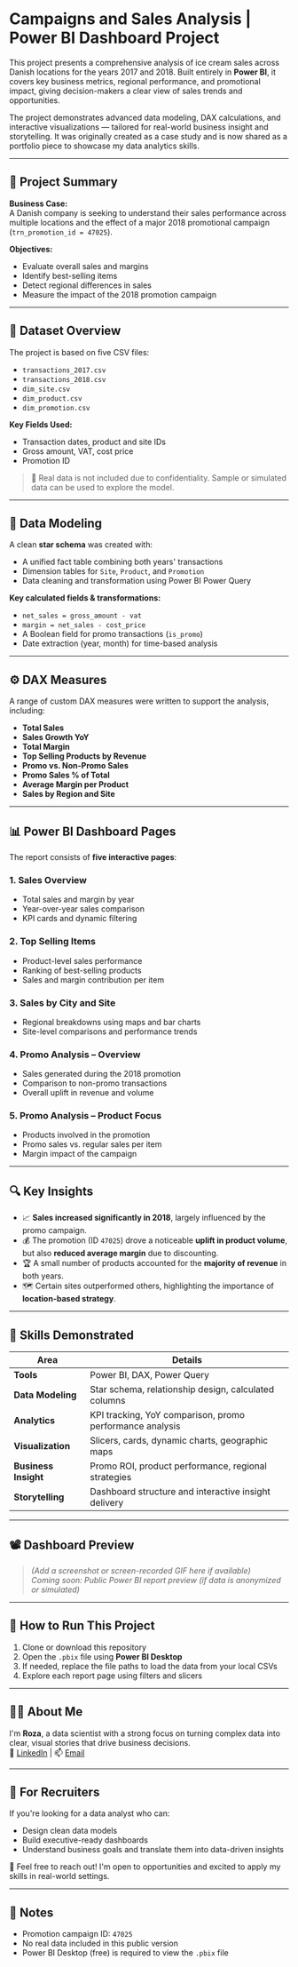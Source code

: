 # Campaigns and Sales Analysis | Power BI Dashboard Project

This project presents a comprehensive analysis of ice cream sales across Danish locations for the years 2017 and 2018. Built entirely in **Power BI**, it covers key business metrics, regional performance, and promotional impact, giving decision-makers a clear view of sales trends and opportunities.

The project demonstrates advanced data modeling, DAX calculations, and interactive visualizations — tailored for real-world business insight and storytelling. It was originally created as a case study and is now shared as a portfolio piece to showcase my data analytics skills.

---

## 📂 Project Summary

**Business Case:**  
A Danish company is seeking to understand their sales performance across multiple locations and the effect of a major 2018 promotional campaign (`trn_promotion_id = 47025`).  

**Objectives:**
- Evaluate overall sales and margins
- Identify best-selling items
- Detect regional differences in sales
- Measure the impact of the 2018 promotion campaign

---

## 📁 Dataset Overview

The project is based on five CSV files:
- `transactions_2017.csv`
- `transactions_2018.csv`
- `dim_site.csv`
- `dim_product.csv`
- `dim_promotion.csv`

**Key Fields Used:**
- Transaction dates, product and site IDs
- Gross amount, VAT, cost price
- Promotion ID

> 🔐 Real data is not included due to confidentiality. Sample or simulated data can be used to explore the model.

---

## 🧱 Data Modeling

A clean **star schema** was created with:
- A unified fact table combining both years' transactions
- Dimension tables for `Site`, `Product`, and `Promotion`
- Data cleaning and transformation using Power BI Power Query

**Key calculated fields & transformations:**
- `net_sales = gross_amount - vat`
- `margin = net_sales - cost_price`
- A Boolean field for promo transactions (`is_promo`)
- Date extraction (year, month) for time-based analysis

---

## ⚙️ DAX Measures

A range of custom DAX measures were written to support the analysis, including:

- **Total Sales**
- **Sales Growth YoY**
- **Total Margin**
- **Top Selling Products by Revenue**
- **Promo vs. Non-Promo Sales**
- **Promo Sales % of Total**
- **Average Margin per Product**
- **Sales by Region and Site**

---

## 📊 Power BI Dashboard Pages

The report consists of **five interactive pages**:

### 1. **Sales Overview**
- Total sales and margin by year
- Year-over-year sales comparison
- KPI cards and dynamic filtering

### 2. **Top Selling Items**
- Product-level sales performance
- Ranking of best-selling products
- Sales and margin contribution per item

### 3. **Sales by City and Site**
- Regional breakdowns using maps and bar charts
- Site-level comparisons and performance trends

### 4. **Promo Analysis – Overview**
- Sales generated during the 2018 promotion
- Comparison to non-promo transactions
- Overall uplift in revenue and volume

### 5. **Promo Analysis – Product Focus**
- Products involved in the promotion
- Promo sales vs. regular sales per item
- Margin impact of the campaign

---

## 🔍 Key Insights

- 📈 **Sales increased significantly in 2018**, largely influenced by the promo campaign.
- 💰 The promotion (ID `47025`) drove a noticeable **uplift in product volume**, but also **reduced average margin** due to discounting.
- 🏆 A small number of products accounted for the **majority of revenue** in both years.
- 🗺️ Certain sites outperformed others, highlighting the importance of **location-based strategy**.

---

## 🧠 Skills Demonstrated

| Area                | Details                                                    |
|---------------------|------------------------------------------------------------|
| **Tools**           | Power BI, DAX, Power Query                                 |
| **Data Modeling**   | Star schema, relationship design, calculated columns       |
| **Analytics**       | KPI tracking, YoY comparison, promo performance analysis   |
| **Visualization**   | Slicers, cards, dynamic charts, geographic maps            |
| **Business Insight**| Promo ROI, product performance, regional strategies        |
| **Storytelling**    | Dashboard structure and interactive insight delivery       |

---

## 📽️ Dashboard Preview

> *(Add a screenshot or screen-recorded GIF here if available)*  
> *Coming soon: Public Power BI report preview (if data is anonymized or simulated)*

---

## 🚀 How to Run This Project

1. Clone or download this repository
2. Open the `.pbix` file using **Power BI Desktop**
3. If needed, replace the file paths to load the data from your local CSVs
4. Explore each report page using filters and slicers

---

## 🙋‍♀️ About Me

I'm **Roza**, a data scientist with a strong focus on turning complex data into clear, visual stories that drive business decisions.  
🔗 [LinkedIn](https://www.linkedin.com/](https://www.linkedin.com/in/roza-abolghasemi-584a9386/)) | 📫 [Email](r.abolghasemi1@gmail.com)

---

## 💼 For Recruiters

If you're looking for a data analyst who can:
- Design clean data models
- Build executive-ready dashboards
- Understand business goals and translate them into data-driven insights

📩 Feel free to reach out! I'm open to opportunities and excited to apply my skills in real-world settings.

---

## 📌 Notes

- Promotion campaign ID: `47025`
- No real data included in this public version
- Power BI Desktop (free) is required to view the `.pbix` file

